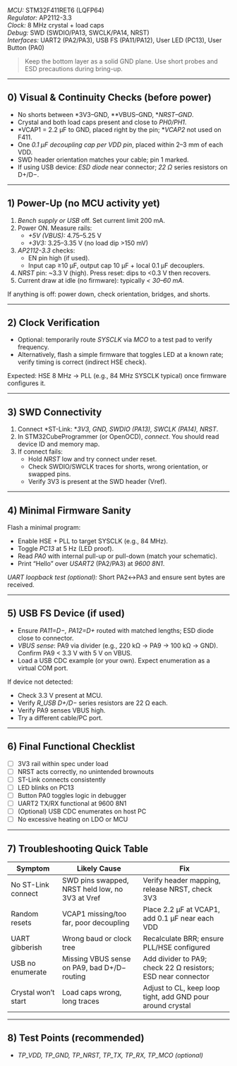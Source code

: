 *MCU:* STM32F411RET6 (LQFP64)  
*Regulator:* AP2112-3.3  
*Clock:* 8 MHz crystal + load caps  
*Debug:* SWD (SWDIO/PA13, SWCLK/PA14, NRST)  
*Interfaces:* UART2 (PA2/PA3), USB FS (PA11/PA12), User LED (PC13), User Button (PA0)

> Keep the bottom layer as a solid GND plane. Use short probes and ESD precautions during bring-up.

---

## 0) Visual & Continuity Checks (before power)
- No shorts between *3V3–GND, **VBUS–GND, **NRST–GND*.
- Crystal and both load caps present and close to *PH0/PH1*.
- *VCAP1 = 2.2 µF to GND, placed right by the pin; **VCAP2* not used on F411.
- One *0.1 µF decoupling cap per VDD pin*, placed within 2–3 mm of each VDD.
- SWD header orientation matches your cable; pin 1 marked.
- If using USB device: *ESD diode* near connector; *22 Ω* series resistors on D+/D−.

---

## 1) Power-Up (no MCU activity yet)
1. *Bench supply or USB* off. Set current limit 200 mA.
2. Power ON. Measure rails:
   - *+5V (VBUS):* 4.75–5.25 V
   - *+3V3:* 3.25–3.35 V (no load dip >150 mV)
3. *AP2112-3.3* checks:
   - EN pin high (if used).
   - Input cap ≥10 µF, output cap 10 µF + local 0.1 µF decouplers.
4. *NRST* pin: ~3.3 V (high). Press reset: dips to <0.3 V then recovers.
5. Current draw at idle (no firmware): typically *< 30–60 mA*.

If anything is off: power down, check orientation, bridges, and shorts.

---

## 2) Clock Verification
- Optional: temporarily route *SYSCLK* via *MCO* to a test pad to verify frequency.
- Alternatively, flash a simple firmware that toggles LED at a known rate; verify timing is correct (indirect HSE check).

Expected: HSE 8 MHz → PLL (e.g., 84 MHz SYSCLK typical) once firmware configures it.

---

## 3) SWD Connectivity
1. Connect *ST-Link: **3V3, GND, SWDIO (PA13), SWCLK (PA14), NRST*.
2. In STM32CubeProgrammer (or OpenOCD), *connect*. You should read device ID and memory map.
3. If connect fails:
   - Hold *NRST* low and try connect under reset.
   - Check SWDIO/SWCLK traces for shorts, wrong orientation, or swapped pins.
   - Verify 3V3 is present at the SWD header (Vref).

---

## 4) Minimal Firmware Sanity
Flash a minimal program:
- Enable HSE + PLL to target SYSCLK (e.g., 84 MHz).
- Toggle *PC13* at 5 Hz (LED proof).
- Read *PA0* with internal pull-up or pull-down (match your schematic).
- Print “Hello” over *USART2* (PA2/PA3) at *9600 8N1*.

*UART loopback test (optional):* Short PA2↔PA3 and ensure sent bytes are received.

---

## 5) USB FS Device (if used)
- Ensure *PA11=D−, PA12=D+* routed with matched lengths; ESD diode close to connector.
- *VBUS sense*: PA9 via divider (e.g., 220 kΩ → PA9 → 100 kΩ → GND). Confirm PA9 < 3.3 V with 5 V on VBUS.
- Load a USB CDC example (or your own). Expect enumeration as a virtual COM port.

If device not detected:
- Check 3.3 V present at MCU.
- Verify *R_USB D+/D−* series resistors are 22 Ω each.
- Verify PA9 senses VBUS high.
- Try a different cable/PC port.

---

## 6) Final Functional Checklist
- [ ] 3V3 rail within spec under load
- [ ] NRST acts correctly, no unintended brownouts
- [ ] ST-Link connects consistently
- [ ] LED blinks on PC13
- [ ] Button PA0 toggles logic in debugger
- [ ] UART2 TX/RX functional at 9600 8N1
- [ ] (Optional) USB CDC enumerates on host PC
- [ ] No excessive heating on LDO or MCU

---

## 7) Troubleshooting Quick Table
| Symptom | Likely Cause | Fix |
|---|---|---|
| No ST-Link connect | SWD pins swapped, NRST held low, no 3V3 at Vref | Verify header mapping, release NRST, check 3V3 |
| Random resets | VCAP1 missing/too far, poor decoupling | Place 2.2 µF at VCAP1, add 0.1 µF near each VDD |
| UART gibberish | Wrong baud or clock tree | Recalculate BRR; ensure PLL/HSE configured |
| USB no enumerate | Missing VBUS sense on PA9, bad D+/D− routing | Add divider to PA9; check 22 Ω resistors; ESD near connector |
| Crystal won’t start | Load caps wrong, long traces | Adjust to CL, keep loop tight, add GND pour around crystal |

---

## 8) Test Points (recommended)
- *TP_VDD, TP_GND, TP_NRST, TP_TX, TP_RX, TP_MCO (optional)*
